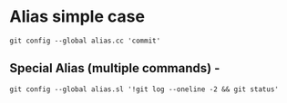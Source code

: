 # Alias simple case

```
git config --global alias.cc 'commit'
```

## Special Alias (multiple commands) -

```
git config --global alias.sl '!git log --oneline -2 && git status'
```
